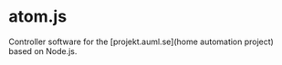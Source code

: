 atom.js
=======

Controller software for the [projekt.auml.se](home automation project) based on Node.js.
